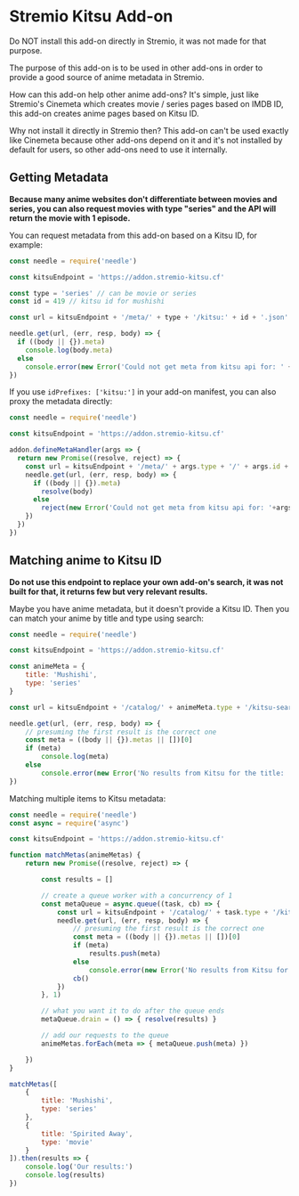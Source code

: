 # Stremio Kitsu Add-on

Do NOT install this add-on directly in Stremio, it was not made for that purpose.

The purpose of this add-on is to be used in other add-ons in order to provide a good source of anime metadata in Stremio.

How can this add-on help other anime add-ons? It's simple, just like Stremio's Cinemeta which creates movie / series pages based on IMDB ID, this add-on creates anime pages based on Kitsu ID.

Why not install it directly in Stremio then? This add-on can't be used exactly like Cinemeta because other add-ons depend on it and it's not installed by default for users, so other add-ons need to use it internally.


## Getting Metadata

**Because many anime websites don't differentiate between movies and series, you can also request movies with type "series" and the API will return the movie with 1 episode.**

You can request metadata from this add-on based on a Kitsu ID, for example:

```javascript
const needle = require('needle')

const kitsuEndpoint = 'https://addon.stremio-kitsu.cf'

const type = 'series' // can be movie or series
const id = 419 // kitsu id for mushishi

const url = kitsuEndpoint + '/meta/' + type + '/kitsu:' + id + '.json'

needle.get(url, (err, resp, body) => {
  if ((body || {}).meta)
    console.log(body.meta)
  else
    console.error(new Error('Could not get meta from kitsu api for: ' + id))
})
```

If you use `idPrefixes: ['kitsu:']` in your add-on manifest, you can also proxy the metadata directly:

```javascript
const needle = require('needle')

const kitsuEndpoint = 'https://addon.stremio-kitsu.cf'

addon.defineMetaHandler(args => {
  return new Promise((resolve, reject) => {
  	const url = kitsuEndpoint + '/meta/' + args.type + '/' + args.id + '.json'
    needle.get(url, (err, resp, body) => {
      if ((body || {}).meta)
        resolve(body)
      else
        reject(new Error('Could not get meta from kitsu api for: '+args.id))
    })
  })
})
```


## Matching anime to Kitsu ID

**Do not use this endpoint to replace your own add-on's search, it was not built for that, it returns few but very relevant results.**

Maybe you have anime metadata, but it doesn't provide a Kitsu ID. Then you can match your anime by title and type using search:

```javascript
const needle = require('needle')

const kitsuEndpoint = 'https://addon.stremio-kitsu.cf'

const animeMeta = {
	title: 'Mushishi',
	type: 'series'
}

const url = kitsuEndpoint + '/catalog/' + animeMeta.type + '/kitsu-search-' + animeMeta.type + '/search=' + encodeURIComponent(animeMeta.title) + '.json'

needle.get(url, (err, resp, body) => {
	// presuming the first result is the correct one
	const meta = ((body || {}).metas || [])[0]
	if (meta)
		console.log(meta)
	else
		console.error(new Error('No results from Kitsu for the title: ' + animeMeta.title))
})
```

Matching multiple items to Kitsu metadata:

```javascript
const needle = require('needle')
const async = require('async')

const kitsuEndpoint = 'https://addon.stremio-kitsu.cf'

function matchMetas(animeMetas) {
	return new Promise((resolve, reject) => {

		const results = []

		// create a queue worker with a concurrency of 1
		const metaQueue = async.queue((task, cb) => {
			const url = kitsuEndpoint + '/catalog/' + task.type + '/kitsu-search-' + task.type + '/search=' + encodeURIComponent(task.title) + '.json'
			needle.get(url, (err, resp, body) => {
				// presuming the first result is the correct one
				const meta = ((body || {}).metas || [])[0]
				if (meta)
					results.push(meta)
				else
					console.error(new Error('No results from Kitsu for the title: ' + task.title))
				cb()
			})
		}, 1)

		// what you want it to do after the queue ends
		metaQueue.drain = () => { resolve(results) }

		// add our requests to the queue
		animeMetas.forEach(meta => { metaQueue.push(meta) })

	})
}

matchMetas([
	{
		title: 'Mushishi',
		type: 'series'
	},
	{
		title: 'Spirited Away',
		type: 'movie'
	}
]).then(results => {
	console.log('Our results:')
	console.log(results)
})
```
